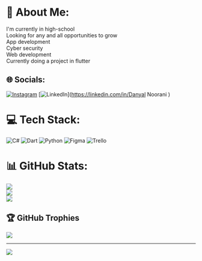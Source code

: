 # 💫 About Me:
I'm currently in high-school <br>Looking for any and all opportunities to grow <br>App development<br>Cyber security<br>Web development<br>Currently doing a project in flutter


## 🌐 Socials:
[![Instagram](https://img.shields.io/badge/Instagram-%23E4405F.svg?logo=Instagram&logoColor=white)](https://instagram.com/Xd.ny.lx) [![LinkedIn](https://img.shields.io/badge/LinkedIn-%230077B5.svg?logo=linkedin&logoColor=white)](https://linkedin.com/in/Danyal Noorani ) 

# 💻 Tech Stack:
![C#](https://img.shields.io/badge/c%23-%23239120.svg?style=for-the-badge&logo=c-sharp&logoColor=white) ![Dart](https://img.shields.io/badge/dart-%230175C2.svg?style=for-the-badge&logo=dart&logoColor=white) ![Python](https://img.shields.io/badge/python-3670A0?style=for-the-badge&logo=python&logoColor=ffdd54) 	![Figma](https://img.shields.io/badge/figma-%23F24E1E.svg?style=for-the-badge&logo=figma&logoColor=white) ![Trello](https://img.shields.io/badge/Trello-%23026AA7.svg?style=for-the-badge&logo=Trello&logoColor=white)
# 📊 GitHub Stats:
![](https://github-readme-stats.vercel.app/api?username=Danyal-noorani&theme=gotham&hide_border=true&include_all_commits=true&count_private=false)<br/>
![](https://github-readme-streak-stats.herokuapp.com/?user=Danyal-noorani&theme=gotham&hide_border=true)<br/>
![](https://github-readme-stats.vercel.app/api/top-langs/?username=Danyal-noorani&theme=gotham&hide_border=true&include_all_commits=true&count_private=false&layout=compact)

## 🏆 GitHub Trophies
![](https://github-profile-trophy.vercel.app/?username=Danyal-noorani&theme=radical&no-frame=true&no-bg=true&margin-w=4)


---
[![](https://visitcount.itsvg.in/api?id=Danyal-noorani&icon=0&color=0)](https://visitcount.itsvg.in)

<!-- Proudly created with GPRM ( https://gprm.itsvg.in ) -->
